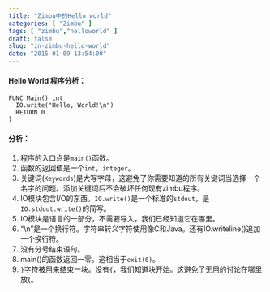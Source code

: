 ```yaml
---
title: "Zimbu中的Hello world"
categories: [ "Zimbu" ]
tags: [ "zimbu","helloworld" ]
draft: false
slug: "in-zimbu-hello-world"
date: "2015-01-09 13:54:00"
---
```


####  Hello World 程序分析： ####

    FUNC Main() int
      IO.write("Hello, World!\n")
      RETURN 0
    }

####  分析：  ####


<!--more-->

 1. 程序的入口点是`main()`函数。
 2. 函数的返回值是一个`int`，`integer`。
 3. 关键词(`Keywords`)是大写字母，这避免了你需要知道的所有关键词当选择一个名字的问题。添加关键词后不会破坏任何现有zimbu程序。
 4. IO模块包含I/O的东西。`IO.write()`是一个标准的`stdout`，是`IO.stdout.write()`的简写。
 5. IO模块是语言的一部分，不需要导入，我们已经知道它在哪里。
 6. “\n”是一个换行符。字符串转义字符使用像C和Java。还有IO.writeline()追加一个换行符。
 7. 没有分号结束语句。
 8. main()的函数返回一零。这相当于`exit(0)`。
 9. `}`字符被用来结束一块。没有`{`，我们知道块开始。这避免了无用的讨论在哪里放{。